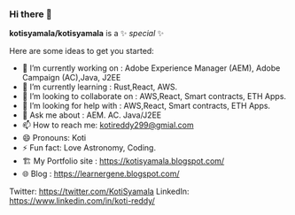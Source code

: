 ### Hi there 👋


**kotisyamala/kotisyamala** is a ✨ _special_ ✨

Here are some ideas to get you started:

- 🔭 I’m currently working on : Adobe Experience Manager (AEM), Adobe Campaign (AC),Java, J2EE 
- 🌱 I’m currently learning : Rust,React, AWS.
- 👯 I’m looking to collaborate on : AWS,React, Smart contracts, ETH Apps.
- 🤔 I’m looking for help with : AWS,React, Smart contracts, ETH Apps.
- 💬 Ask me about : AEM. AC. Java/J2EE
- 📫 How to reach me: kotireddy299@gmial.com
- 😄 Pronouns: Koti
- ⚡ Fun fact: Love Astronomy, Coding.
- 🏗️ My Portfolio site : https://kotisyamala.blogspot.com/
- 🌐 Blog : https://learnergene.blogspot.com/

Twitter: https://twitter.com/KotiSyamala
LinkedIn: https://www.linkedin.com/in/koti-reddy/
